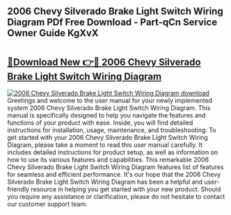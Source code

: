 ## 2006 Chevy Silverado Brake Light Switch Wiring Diagram PDf Free Download - Part-qCn Service Owner Guide KgXvX

# <h2><a href="http://dfhbne.blite.top/?on=2006+Chevy+Silverado+Brake+Light+Switch+Wiring+Diagram">🔗Download New 👉🔴 2006 Chevy Silverado Brake Light Switch Wiring Diagram</a></h2>

[![2006 Chevy Silverado Brake Light Switch Wiring Diagram download](https://i.imgur.com/lujVjoI.png)](http://dfhbne.blite.top/?on=2006+Chevy+Silverado+Brake+Light+Switch+Wiring+Diagram)
Greetings and welcome to the user manual for your newly implemented system 2006 Chevy Silverado Brake Light Switch Wiring Diagram. This manual is specifically designed to help you navigate the features and functions of your product with ease. Inside, you will find detailed instructions for installation, usage, maintenance, and troubleshooting. To get started with your 2006 Chevy Silverado Brake Light Switch Wiring Diagram, please take a moment to read this user manual carefully. It includes detailed instructions for product setup, as well as information on how to use its various features and capabilities. This remarkable 2006 Chevy Silverado Brake Light Switch Wiring Diagram features list of features for seamless and efficient performance. It's our hope that the 2006 Chevy Silverado Brake Light Switch Wiring Diagram has been a helpful and user-friendly resource in helping you get started with your new product. Should you require any assistance or clarification, please do not hesitate to contact our customer support team.
